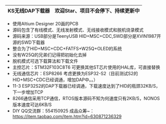 
| KS无线DAP下载器 | 欢迎Star、项目不会停下、持续更新中 |
| ----------------- | -------- |
* 使用Altium Designer 20画的PCB
* 源码包含了有线模式、无线发射模式、无线接收模式和脱机烧录模式
* 源码来源：USB部分是TeenyUSB HID+MSC+CDC,SWD部分是XVIN1987开源的SWD下载器
* 整合为了HID+MSC+CDC+FATFS+W25Q+OLED的系统
* 没有W25Q的兄弟们记得把初始化去掉
* 脱机模式可选下载算法和下载文件
* 主控芯片：STM32F103C8T6 可更换其他ST芯片使用的HAL库，可直接替换
* 无线通信芯片：ESP8266  考虑更换为ESP32-S2（目前测试S2的HID+MSC+CDC已经调通，增加DAP中。。）
* 11-3 ESP32S2的DAP下载器已经调通，下载速度达到了HID的瓶颈32KB/S，下一步增加TCP
* 8266通信采用TCP通信，RTOS版本源码不知为何速度只有2KB/S，NONOS版本速度可达6KB/S
* DIY QQ交流群：554150925
成品众筹~：https://item.taobao.com/item.htm?id=630871236329  
